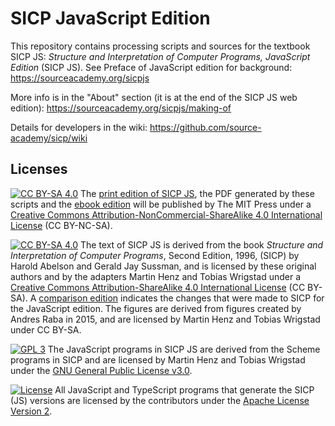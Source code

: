 # SICP JavaScript Edition

This repository contains processing scripts and sources for the textbook SICP JS: *Structure and Interpretation of Computer Programs, JavaScript Edition* (SICP JS). See Preface of JavaScript edition for background:
https://sourceacademy.org/sicpjs

More info is in the "About" section (it is at the end of the SICP JS web edition):
https://sourceacademy.org/sicpjs/making-of

Details for developers in the wiki:
https://github.com/source-academy/sicp/wiki

## Licenses

[![CC BY-SA 4.0][cc-by-nc-sa-image]][cc-by-nc-sa] 
The [print edition of SICP JS](https://mitpress.mit.edu/books/structure-and-interpretation-computer-programs-1), the PDF generated by these scripts and the [ebook edition](https://www.amazon.com/Structure-Interpretation-Computer-Programs-Engineering-ebook-dp-B094X8316F/dp/B094X8316F/ref=mt_other?_encoding=UTF8&me=&qid=) will be published by The MIT Press under a [Creative Commons Attribution-NonCommercial-ShareAlike 4.0 International License](cc-by-nc-sa) (CC BY-NC-SA). 

[![CC BY-SA 4.0][cc-by-sa-image]][cc-by-sa] 
The text of SICP JS is derived from the book *Structure and Interpretation of Computer Programs*, Second Edition, 1996, (SICP) by Harold Abelson and Gerald Jay Sussman, and is licensed by these original authors and by the adapters Martin Henz and Tobias Wrigstad under a [Creative Commons Attribution-ShareAlike 4.0 International License](cc-by-sa) (CC BY-SA). A [comparison edition](http://sicp.sourceacademy.org) indicates the changes that were made to SICP for the JavaScript edition. The figures are derived from figures created by Andres Raba in 2015, and are licensed by Martin Henz and Tobias Wrigstad under CC BY-SA.

[![GPL 3][gpl3-image]][gpl3]
The JavaScript programs in SICP JS are derived from the Scheme programs in SICP and are licensed by Martin Henz and Tobias Wrigstad under the [GNU General Public License v3.0](gpl3). 

[![License](https://img.shields.io/badge/License-Apache%202.0-blue.svg)](https://opensource.org/licenses/Apache-2.0)
All JavaScript and TypeScript programs that generate the SICP (JS) versions are licensed by the contributors under the [Apache License Version 2][apache2].

[cc-by-sa]: http://creativecommons.org/licenses/by-sa/4.0/
[cc-by-sa-image]: https://licensebuttons.net/l/by-sa/4.0/88x31.png
[cc-by-nc-sa]: http://creativecommons.org/licenses/by-nc-sa/4.0/
[cc-by-nc-sa-image]: https://licensebuttons.net/l/by-nc-sa/4.0/88x31.png
[gpl3]: https://www.gnu.org/licenses/gpl-3.0.en.html
[gpl3-image]: https://upload.wikimedia.org/wikipedia/commons/thumb/7/79/License_icon-gpl.svg/50px-License_icon-gpl.svg.png
[apache2]: https://www.apache.org/licenses/LICENSE-2.0.txt



